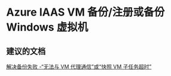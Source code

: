 <properties
    pageTitle="Azure IAAS VM 备份/注册或备份 Windows 虚拟机"
    description="Azure IAAS VM 备份/注册或备份 Windows 虚拟机"
    service="microsoft.recoveryservices"
    resource="vaults"
    authors="aashu"
    displayOrder=""
    selfHelpType="generic"
    supportTopicIds="32447379"
    resourceTags=""
    productPesIds="15207"
    cloudEnvironments="public"
/>


# Azure IAAS VM 备份/注册或备份 Windows 虚拟机

## **建议的文档**
[解决备份失败 -“无法与 VM 代理通信”或“快照 VM 子任务超时”](http://aka.ms/G0id4x)



<!--HONumber=Jul16_HO4-->


